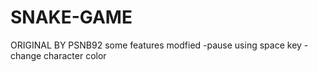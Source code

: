 # SNAKE-GAME
ORIGINAL BY PSNB92 some features modfied  -pause using space key  -change character color
